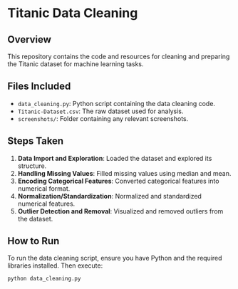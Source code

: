 # Titanic Data Cleaning

## Overview
This repository contains the code and resources for cleaning and preparing the Titanic dataset for machine learning tasks.

## Files Included
- `data_cleaning.py`: Python script containing the data cleaning code.
- `Titanic-Dataset.csv`: The raw dataset used for analysis.
- `screenshots/`: Folder containing any relevant screenshots.

## Steps Taken
1. **Data Import and Exploration**: Loaded the dataset and explored its structure.
2. **Handling Missing Values**: Filled missing values using median and mean.
3. **Encoding Categorical Features**: Converted categorical features into numerical format.
4. **Normalization/Standardization**: Normalized and standardized numerical features.
5. **Outlier Detection and Removal**: Visualized and removed outliers from the dataset.

## How to Run
To run the data cleaning script, ensure you have Python and the required libraries installed. Then execute:
```bash
python data_cleaning.py
